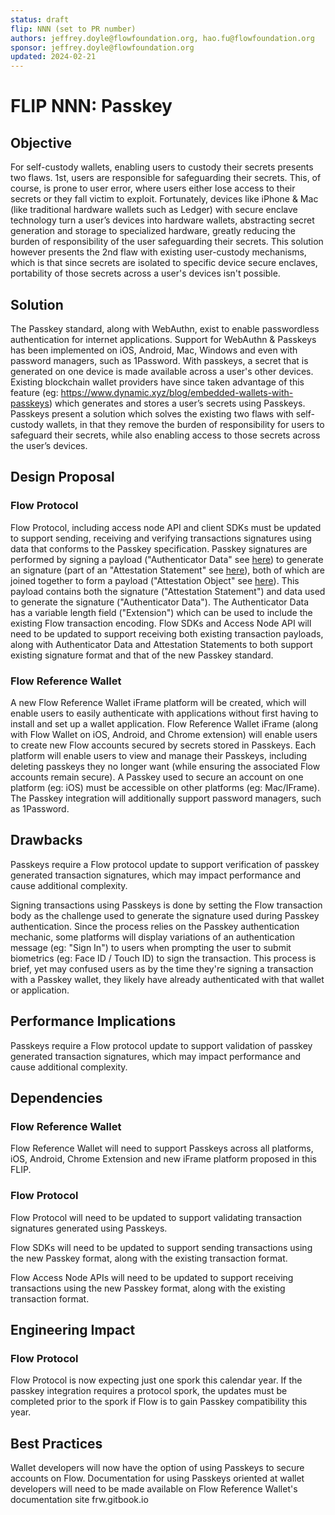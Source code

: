 ```yaml
---
status: draft 
flip: NNN (set to PR number)
authors: jeffrey.doyle@flowfoundation.org, hao.fu@flowfoundation.org 
sponsor: jeffrey.doyle@flowfoundation.org
updated: 2024-02-21
---
```


# FLIP NNN: Passkey

## Objective

For self-custody wallets, enabling users to custody their secrets presents two flaws. 1st, users are responsible for safeguarding their secrets. This, of course, is prone to user error, where users either lose access to their secrets or they fall victim to exploit. Fortunately, devices like iPhone & Mac (like traditional hardware wallets such as Ledger) with secure enclave technology turn a user’s devices into hardware wallets, abstracting secret generation and storage to specialized hardware, greatly reducing the burden of responsibility of the user safeguarding their secrets. This solution however presents the 2nd flaw with existing user-custody mechanisms, which is that since secrets are isolated to specific device secure enclaves, portability of those secrets across a user's devices isn't possible.

## Solution

The Passkey standard, along with WebAuthn, exist to enable passwordless authentication for internet applications. Support for WebAuthn & Passkeys has been implemented on iOS, Android, Mac, Windows and even with password managers, such as 1Password. With passkeys, a secret that is generated on one device is made available across a user's other devices. Existing blockchain wallet providers have since taken advantage of this feature (eg: https://www.dynamic.xyz/blog/embedded-wallets-with-passkeys) which generates and stores a user’s secrets using Passkeys. Passkeys present a solution which solves the existing two flaws with self-custody wallets, in that they remove the burden of responsibility for users to safeguard their secrets, while also enabling access to those secrets across the user’s devices.

## Design Proposal

### Flow Protocol
 
Flow Protocol, including access node API and client SDKs must be updated to support sending, receiving and verifying transactions signatures using data that conforms to the Passkey specification. Passkey signatures are performed by signing a payload ("Authenticator Data" see [here](https://www.w3.org/TR/webauthn-2/#sctn-authenticator-data)) to generate an signature (part of an "Attestation Statement" see [here](https://www.w3.org/TR/webauthn-2/#sctn-attestation-formats)), both of which are joined together to form a payload ("Attestation Object" see [here](https://www.w3.org/TR/webauthn-2/#sctn-attestation)). This payload contains both the signature ("Attestation Statement") and data used to generate the signature ("Authenticator Data"). The Authenticator Data has a variable length field ("Extension") which can be used to include the existing Flow transaction encoding. Flow SDKs and Access Node API will need to be updated to support receiving both existing transaction payloads, along with Authenticator Data and Attestation Statements to both support existing signature format and that of the new Passkey standard.

### Flow Reference Wallet

A new Flow Reference Wallet iFrame platform will be created, which will enable users to easily authenticate with applications without first having to install and set up a wallet application. Flow Reference Wallet iFrame (along with Flow Wallet on iOS, Android, and Chrome extension) will enable users to create new Flow accounts secured by secrets stored in Passkeys. Each platform will enable users to view and manage their Passkeys, including deleting passkeys they no longer want (while ensuring the associated Flow accounts remain secure). A Passkey used to secure an account on one platform (eg: iOS) must be accessible on other platforms (eg: Mac/IFrame). The Passkey integration will additionally support password managers, such as 1Password.

## Drawbacks

Passkeys require a Flow protocol update to support verification of passkey generated transaction signatures, which may impact performance and cause additional complexity.

Signing transactions using Passkeys is done by setting the Flow transaction body as the challenge used to generate the signature used during Passkey authentication. Since the process relies on the Passkey authentication mechanic, some platforms will display variations of an authentication message (eg: "Sign In") to users when prompting the user to submit biometrics (eg: Face ID / Touch ID) to sign the transaction. This process is brief, yet may confused users as by the time they're signing a transaction with a Passkey wallet, they likely have already authenticated with that wallet or application.

## Performance Implications

Passkeys require a Flow protocol update to support validation of passkey generated transaction signatures, which may impact performance and cause additional complexity.

## Dependencies

### Flow Reference Wallet

Flow Reference Wallet will need to support Passkeys across all platforms, iOS, Android, Chrome Extension and new iFrame platform proposed in this FLIP.

### Flow Protocol

Flow Protocol will need to be updated to support validating transaction signatures generated using Passkeys. 

Flow SDKs will need to be updated to support sending transactions using the new Passkey format, along with the existing transaction format.

Flow Access Node APIs will need to be updated to support receiving transactions using the new Passkey format, along with the existing transaction format.

## Engineering Impact

### Flow Protocol

Flow Protocol is now expecting just one spork this calendar year. If the passkey integration requires a protocol spork, the updates must be completed prior to the spork if Flow is to gain Passkey compatibility this year.

## Best Practices

Wallet developers will now have the option of using Passkeys to secure accounts on Flow. Documentation for using Passkeys oriented at wallet developers will need to be made available on Flow Reference Wallet's documentation site frw.gitbook.io
